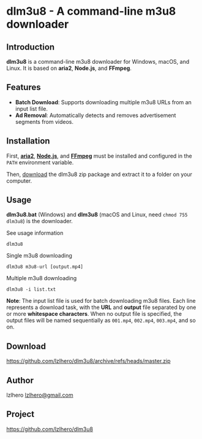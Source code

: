 # dlm3u8 - A command-line m3u8 downloader

## Introduction
**dlm3u8** is a command-line m3u8 downloader for Windows, macOS, and Linux. It is based on **aria2**, **Node.js**, and **FFmpeg**.

## Features
* **Batch Download**: Supports downloading multiple m3u8 URLs from an input list file.
* **Ad Removal**: Automatically detects and removes advertisement segments from videos.

## Installation
First, [**aria2**](https://aria2.github.io/), [**Node.js**](https://nodejs.org), and [**FFmpeg**](https://www.ffmpeg.org/) must be installed and configured in the `PATH` environment variable.

Then, [download](https://github.com/lzlhero/dlm3u8/archive/refs/heads/master.zip) the dlm3u8 zip package and extract it to a folder on your computer.


## Usage
**dlm3u8.bat** (Windows) and **dlm3u8** (macOS and Linux, need `chmod 755 dlm3u8`) is the downloader.

See usage information
```
dlm3u8
```

Single m3u8 downloading
```
dlm3u8 m3u8-url [output.mp4]
```

Multiple m3u8 downloading
```
dlm3u8 -i list.txt
```

**Note**: The input list file is used for batch downloading m3u8 files. Each line represents a download task, with the **URL** and **output** file separated by one or more **whitespace characters**. When no output file is specified, the output files will be named sequentially as `001.mp4`, `002.mp4`, `003.mp4`, and so on.

## Download
https://github.com/lzlhero/dlm3u8/archive/refs/heads/master.zip

## Author
lzlhero <lzlhero@gmail.com>

## Project
https://github.com/lzlhero/dlm3u8
